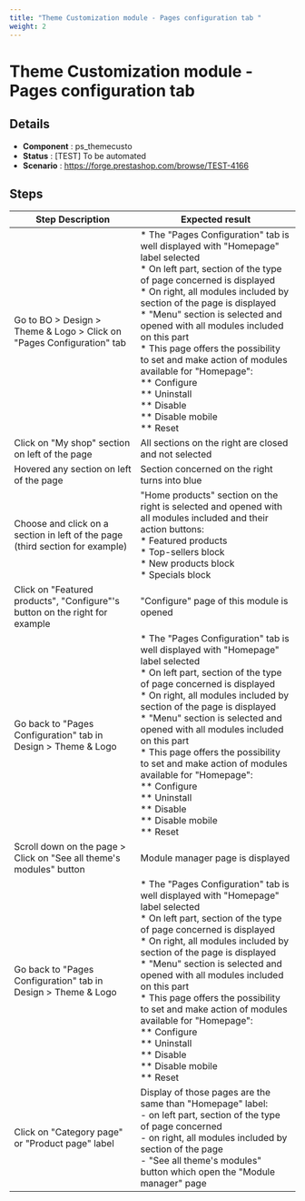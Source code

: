 ```yaml
---
title: "Theme Customization module - Pages configuration tab "
weight: 2
---
```


# Theme Customization module - Pages configuration tab 
## Details
* **Component** : ps_themecusto
* **Status** : [TEST] To be automated
* **Scenario** : https://forge.prestashop.com/browse/TEST-4166

## Steps
| Step Description | Expected result |
| ----- | ----- |
| Go to BO > Design > Theme & Logo > Click on "Pages Configuration" tab | * The "Pages Configuration" tab is well displayed with "Homepage" label selected<br> * On left part, section of the type of page concerned is displayed<br> * On right, all modules included by section of the page is displayed<br> * "Menu" section is selected and opened with all modules included on this part<br> * This page offers the possibility to set and make action of modules available for "Homepage":<br> ** Configure<br> ** Uninstall<br> ** Disable<br> ** Disable mobile<br> ** Reset |
| Click on "My shop" section on left of the page | All sections on the right are closed and not selected |
| Hovered any section on left of the page | Section concerned on the right turns into blue |
| Choose and click on a section in left of the page (third section for example) | "Home products" section on the right is selected and opened with all modules included and their action buttons:<br> * Featured products<br> * Top-sellers block<br> * New products block<br> * Specials block |
| Click on "Featured products", "Configure"'s button on the right for example | "Configure" page of this module is opened |
| Go back to "Pages Configuration" tab in Design > Theme & Logo | * The "Pages Configuration" tab is well displayed with "Homepage" label selected<br> * On left part, section of the type of page concerned is displayed<br> * On right, all modules included by section of the page is displayed<br> * "Menu" section is selected and opened with all modules included on this part<br> * This page offers the possibility to set and make action of modules available for "Homepage":<br> ** Configure<br> ** Uninstall<br> ** Disable<br> ** Disable mobile<br> ** Reset |
| Scroll down on the page > Click on "See all theme's modules" button | Module manager page is displayed |
| Go back to "Pages Configuration" tab in Design > Theme & Logo | * The "Pages Configuration" tab is well displayed with "Homepage" label selected<br> * On left part, section of the type of page concerned is displayed<br> * On right, all modules included by section of the page is displayed<br> * "Menu" section is selected and opened with all modules included on this part<br> * This page offers the possibility to set and make action of modules available for "Homepage":<br> ** Configure<br> ** Uninstall<br> ** Disable<br> ** Disable mobile<br> ** Reset |
| Click on "Category page" or "Product page" label | Display of those pages are the same than "Homepage" label:<br> - on left part, section of the type of page concerned<br> - on right, all modules included by section of the page<br> - "See all theme's modules" button which open the "Module manager" page |